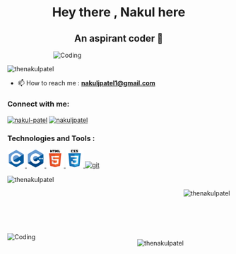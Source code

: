 <h1 align="center">Hey there , Nakul here</h1>
<h2 align="center">An aspirant coder 🎯</h2>

<img align="right" alt="Coding" width="400"  src="https://4kwallpapers.com/images/walls/thumbs_3t/13642.png">
<br>
<p align="left"> <img src="https://komarev.com/ghpvc/?username=thenakulpatel&label=Profile%20views&color=red&style=flat" alt="thenakulpatel" /> </p>


- 📫 How to reach me : **nakuljpatel1@gmail.com**

<h3 align="left">Connect with me:</h3>
<p align="left">
<a href="https://linkedin.com/in/nakul-patel" target="blank"><img align="center" src="https://raw.githubusercontent.com/rahuldkjain/github-profile-readme-generator/master/src/images/icons/Social/linked-in-alt.svg" alt="nakul-patel" height="30" width="40" /></a>
<a href="https://codeforces.com/profile/nakuljpatel" target="blank"><img align="center" src="https://raw.githubusercontent.com/rahuldkjain/github-profile-readme-generator/master/src/images/icons/Social/codeforces.svg" alt="nakuljpatel" height="30" width="40" /></a>
</p>

 </p>

<p align="left">
</p>
<h3 align="left">Technologies and Tools : </h3>
<p align="left"><a href="https://www.cprogramming.com/" target="_blank" rel="noreferrer"> <img src="https://raw.githubusercontent.com/devicons/devicon/master/icons/c/c-original.svg" alt="c" width="40" height="40"/> </a><a href="https://www.w3schools.com/cpp/" target="_blank" rel="noreferrer"> <img src="https://raw.githubusercontent.com/devicons/devicon/master/icons/cplusplus/cplusplus-original.svg" alt="cplusplus" width="40" height="40"/> </a>
<a href="https://www.w3.org/html/" target="_blank" rel="noreferrer"> <img src="https://raw.githubusercontent.com/devicons/devicon/master/icons/html5/html5-original-wordmark.svg" alt="html5" width="40" height="40"/> </a> <a href="https://www.w3schools.com/css/" target="_blank" rel="noreferrer"> <img src="https://raw.githubusercontent.com/devicons/devicon/master/icons/css3/css3-original-wordmark.svg" alt="css3" width="40" height="40"/> </a> 
 <a href="https://git-scm.com/" target="_blank" rel="noreferrer"> <img src="https://www.vectorlogo.zone/logos/git-scm/git-scm-icon.svg" alt="git" width="40" height="40"/> </a>
  
 <!-- <a href="https://github.com/" target"_blank" rel="noreferrer"> <img src="https://github.githubassets.com/assets/GitHub-Mark-ea2971cee799.png" alt="github" width="40" height="40"/></a>
  -->
  </p>

<p><img align="center" src="https://github-readme-stats.vercel.app/api/top-langs?username=thenakulpatel&show_icons=true&locale=en&layout=compact" alt="thenakulpatel" /></p>
<p>&nbsp;<img align="right" height="150" src="https://github-readme-stats.vercel.app/api?username=thenakulpatel&show_icons=true&locale=en" alt="thenakulpatel" /></p>
<br><br><br><br>
<img align="left" alt="Coding" height="200"  src="https://4kwallpapers.com/images/walls/thumbs_3t/13660.png">
<p><img align="right" src="https://github-readme-streak-stats.herokuapp.com/?user=thenakulpatel&" alt="thenakulpatel" /></p>
<br>
